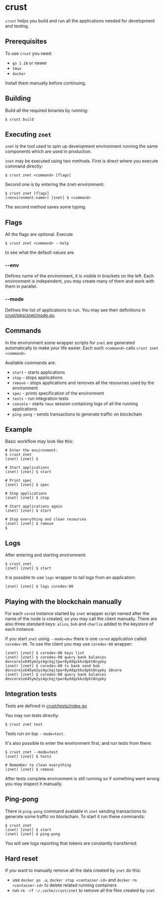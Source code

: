 # crust
`crust` helps you build and run all the applications needed for development and testing.

## Prerequisites
To use `crust` you need:
- `go 1.18` or newer
- `tmux`
- `docker`

Install them manually before continuing.

## Building

Build all the required binaries by running:

```
$ crust build
```

## Executing `znet`

`znet` is the tool used to spin up development environment running the same components which are used in production.

`znet` may be executed using two methods.
First is direct where you execute command directly:

```
$ crust znet <command> [flags]
```

Second one is by entering the znet-environment:

```
$ crust znet [flags]
(<environment-name>) [znet] $ <command> 
```

The second method saves some typing.

## Flags

All the flags are optional. Execute

```
$ crust znet <command> --help
```

to see what the default values are.

### --env

Defines name of the environment, it is visible in brackets on the left.
Each environment is independent, you may create many of them and work with them in parallel.

### --mode

Defines the list of applications to run. You may see their definitions in [crust/pkg/znet/mode.go](crust/pkg/znet/mode.go).

## Commands

In the environment some wrapper scripts for `znet` are generated automatically to make your life easier.
Each such `<command>` calls `crust znet <command>`.

Available commands are:
- `start` - starts applications
- `stop` - stops applications
- `remove` - stops applications and removes all the resources used by the environment
- `spec` - prints specification of the environment
- `tests` - run integration tests
- `console` - starts `tmux` session containing logs of all the running applications
- `ping-pong` - sends transactions to generate traffic on blockchain

## Example

Basic workflow may look like this:

```
# Enter the environment:
$ crust znet
(znet) [znet] $

# Start applications
(znet) [znet] $ start

# Print spec
(znet) [znet] $ spec

# Stop applications
(znet) [znet] $ stop

# Start applications again
(znet) [znet] $ start

# Stop everything and clean resources
(znet) [znet] $ remove
$
```

## Logs

After entering and starting environment:

```
$ crust znet
(znet) [znet] $ start
```

it is possible to use `logs` wrapper to tail logs from an application:

```
(znet) [znet] $ logs coredev-00
```

## Playing with the blockchain manually

For each `cored` instance started by `znet` wrapper script named after the name of the node is created, so you may call the client manually.
There are also three standard keys: `alice`, `bob` and `charlie` added to the keystore of each instance.

If you start `znet` using `--mode=dev` there is one `cored` application called `coredev-00`.
To use the client you may use `coredev-00` wrapper:

```
(znet) [znet] $ coredev-00 keys list
(znet) [znet] $ coredev-00 query bank balances devcore1x645ym2yz4gckqjtpwr8yddqzkkzdpkt8nypky
(znet) [znet] $ coredev-00 tx bank send bob devcore1x645ym2yz4gckqjtpwr8yddqzkkzdpkt8nypky 10core
(znet) [znet] $ coredev-00 query bank balances devcore1x645ym2yz4gckqjtpwr8yddqzkkzdpkt8nypky
```

## Integration tests

Tests are defined in [crust/tests/index.go](crust/tests/index.go)

You may run tests directly:

```
$ crust znet test
```

Tests run on top `--mode=test`.

It's also possible to enter the environment first, and run tests from there:

```
$ crust znet --mode=test
(znet) [znet] $ tests

# Remember to clean everything
(znet) [znet] $ remove
```

After tests complete environment is still running so if something went wrong you may inspect it manually.

## Ping-pong

There is `ping-pong` command available in `znet` sending transactions to generate some traffic on blockchain.
To start it run these commands:

```
$ crust znet
(znet) [znet] $ start
(znet) [znet] $ ping-pong
```

You will see logs reporting that tokens are constantly transferred.

## Hard reset

If you want to manually remove all the data created by `znet` do this:
- use `docker ps -a`, `docker stop <container-id>` and `docker rm <container-id>` to delete related running containers
- run `rm -rf ~/.cache/crust/znet` to remove all the files created by `znet`
